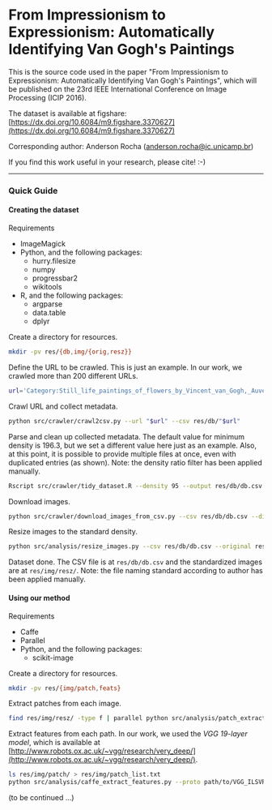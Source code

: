 # From Impressionism to Expressionism: Automatically Identifying Van Gogh's Paintings

This is the source code used in the paper
"From Impressionism to Expressionism: Automatically
Identifying Van Gogh's Paintings", which will be
published on the 23rd IEEE International Conference
on Image Processing (ICIP 2016).

The dataset is available at figshare:
[https://dx.doi.org/10.6084/m9.figshare.3370627](https://dx.doi.org/10.6084/m9.figshare.3370627)

Corresponding author:
Anderson Rocha ([anderson.rocha@ic.unicamp.br](mailto:anderson.rocha@ic.unicamp.br))


If you find this work useful in your research, please cite!  :-)


---

### Quick Guide

#### Creating the dataset

Requirements

- ImageMagick
- Python, and the following packages:
    - hurry.filesize
    - numpy
    - progressbar2
    - wikitools
- R, and the following packages:
    - argparse
    - data.table
    - dplyr


Create a directory for resources.
```bash
mkdir -pv res/{db,img/{orig,resz}}
```

Define the URL to be crawled. This is just an example. In our work, we crawled more than 200 different URLs.
```bash
url='Category:Still_life_paintings_of_flowers_by_Vincent_van_Gogh,_Auvers_1890'
```

Crawl URL and collect metadata.
```bash
python src/crawler/crawl2csv.py --url "$url" --csv res/db/"$url"
```

Parse and clean up collected metadata.
The default value for minimum density is 196.3, but we set a different value here just as an example.
Also, at this point, it is possible to provide multiple files at once, even with duplicated entries (as shown).
Note: the density ratio filter has been applied manually.
```bash
Rscript src/crawler/tidy_dataset.R --density 95 --output res/db/db.csv res/db/"$url" res/db/"$url"
```

Download images.
```bash
python src/crawler/download_images_from_csv.py --csv res/db/db.csv --directory res/img/orig/
```

Resize images to the standard density.
```bash
python src/analysis/resize_images.py --csv res/db/db.csv --original res/img/orig/ --resized res/img/resz/
```

Dataset done. The CSV file is at `res/db/db.csv` and the standardized images are at `res/img/resz/`.
Note: the file naming standard according to author has been applied manually.


#### Using our method

Requirements

- Caffe
- Parallel
- Python, and the following packages:
    - scikit-image


Create a directory for resources.
```bash
mkdir -pv res/{img/patch,feats}
```

Extract patches from each image.
```bash
find res/img/resz/ -type f | parallel python src/analysis/patch_extraction.py --image {} --dir res/img/patch/
```

Extract features from each path. In our work, we used the *VGG 19-layer model*, which is available at [http://www.robots.ox.ac.uk/~vgg/research/very_deep/](http://www.robots.ox.ac.uk/~vgg/research/very_deep/).
```bash
ls res/img/patch/ > res/img/patch_list.txt
python src/analysis/caffe_extract_features.py --proto path/to/VGG_ILSVRC_19_layers_deploy.prototxt --model path/to/VGG_ILSVRC_19_layers.caffemodel --list res/img/patch_list.txt --input res/img/patch/ --output res/feats/
```


(to be continued ...)

